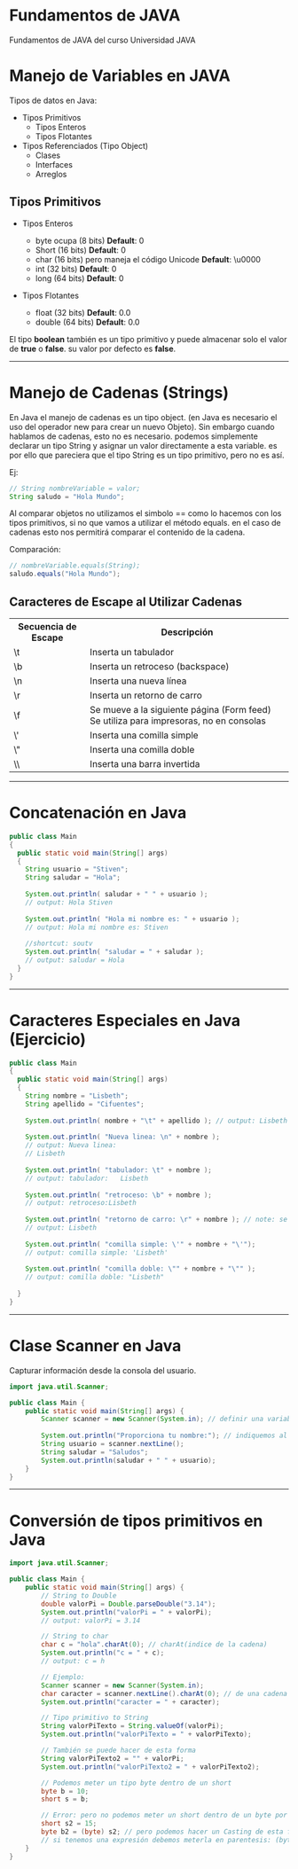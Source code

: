 # Fundamentos de JAVA
Fundamentos de JAVA del curso Universidad JAVA

# Manejo de Variables en JAVA

Tipos de datos en Java: 

- Tipos Primitivos
  - Tipos Enteros
  - Tipos Flotantes
- Tipos Referenciados (Tipo Object)
  - Clases 
  - Interfaces
  - Arreglos

## Tipos Primitivos 

- Tipos Enteros
  - byte ocupa (8 bits) **Default**: 0
  - Short (16 bits) **Default**: 0
  - char (16 bits) pero maneja el código Unicode **Default**: \u0000
  - int (32 bits) **Default**: 0
  - long (64 bits) **Default**: 0
  
- Tipos Flotantes
  - float (32 bits) **Default**: 0.0
  - double (64 bits) **Default**: 0.0

El tipo **boolean** también es un tipo primitivo y puede almacenar solo el valor de **true** o **false**. su valor por defecto es **false**.

___
# Manejo de Cadenas (Strings)

En Java el manejo de cadenas es un tipo object. (en Java es necesario el uso del operador new para crear un nuevo Objeto). Sin embargo cuando hablamos de cadenas, esto no es necesario. podemos simplemente declarar un tipo String y asignar un valor directamente a esta variable. es por ello que pareciera que el tipo String es un tipo primitivo, pero no es así.

Ej:
```Java
// String nombreVariable = valor;
String saludo = "Hola Mundo"; 
```

Al comparar objetos no utilizamos el simbolo == como lo hacemos con los tipos primitivos, si no que vamos a utilizar el método equals. en el caso de cadenas esto nos permitirá comparar el contenido de la cadena.

Comparación:
```Java
// nombreVariable.equals(String);
saludo.equals("Hola Mundo");
```
## Caracteres de Escape al Utilizar Cadenas

<table>
  <tr>
    <th>Secuencia de Escape</th>
    <th>Descripción</th>
  </tr>
  <tr>
    <td>\t</td>
    <td>Inserta un tabulador</td>
  </tr>
  <tr>
    <td>\b</td>
    <td>Inserta un retroceso (backspace)</td>
  </tr>
  <tr>
    <td>\n</td>
    <td>Inserta una nueva línea</td>
  </tr>
  <tr>
    <td>\r</td>
    <td>Inserta un retorno de carro</td>
  </tr>
  <tr>
    <td>\f</td>
    <td>Se mueve a la siguiente página (Form feed) Se utiliza para impresoras, no en consolas</td>
  </tr>
  <tr>
    <td>\'</td>
    <td>Inserta una comilla simple</td>
  </tr>
  <tr>
    <td>\"</td>
    <td>Inserta una comilla doble</td>
  </tr>
  <tr>
    <td>\\</td>
    <td>Inserta una barra invertida</td>
  </tr>
</table>

___
# Concatenación en Java

```Java
public class Main
{
  public static void main(String[] args)
  {
    String usuario = "Stiven";
    String saludar = "Hola";
    
    System.out.println( saludar + " " + usuario );
    // output: Hola Stiven
    
    System.out.println( "Hola mi nombre es: " + usuario );
    // output: Hola mi nombre es: Stiven
    
    //shortcut: soutv
    System.out.println( "saludar = " + saludar );
    // output: saludar = Hola
  }
}
```
___
# Caracteres Especiales en Java (Ejercicio) 

```Java
public class Main
{
  public static void main(String[] args)
  {
    String nombre = "Lisbeth";
    String apellido = "Cifuentes";
    
    System.out.println( nombre + "\t" + apellido ); // output: Lisbeth Cifuentes
    
    System.out.println( "Nueva linea: \n" + nombre ); 
    // output: Nueva linea: 
    // Lisbeth
    
    System.out.println( "tabulador: \t" + nombre ); 
    // output: tabulador: 	Lisbeth
    
    System.out.println( "retroceso: \b" + nombre ); 
    // output: retroceso:Lisbeth
    
    System.out.println( "retorno de carro: \r" + nombre ); // note: se va al inicio de esta linea
    // output: Lisbeth
    
    System.out.println( "comilla simple: \'" + nombre + "\'"); 
    // output: comilla simple: 'Lisbeth'
    
    System.out.println( "comilla doble: \"" + nombre + "\"" ); 
    // output: comilla doble: "Lisbeth"
    
  }
}
```
___
# Clase Scanner en Java

Capturar información desde la consola del usuario.

```Java
import java.util.Scanner;

public class Main {
    public static void main(String[] args) {
        Scanner scanner = new Scanner(System.in); // definir una variable para poder leer los valores que proporcione el usuario
        
        System.out.println("Proporciona tu nombre:"); // indiquemos al usuario que debe proporcionarlo
        String usuario = scanner.nextLine(); 
        String saludar = "Saludos";
        System.out.println(saludar + " " + usuario);
    }
}
```
___
# Conversión de tipos primitivos en Java

```Java
import java.util.Scanner;

public class Main {
    public static void main(String[] args) {
        // String to Double
        double valorPi = Double.parseDouble("3.14"); 
        System.out.println("valorPi = " + valorPi);
        // output: valorPi = 3.14

        // String to char
        char c = "hola".charAt(0); // charAt(indice de la cadena)
        System.out.println("c = " + c);
        // output: c = h

        // Ejemplo: 
        Scanner scanner = new Scanner(System.in);
        char caracter = scanner.nextLine().charAt(0); // de una cadena ingresada por el usuario, toma el primer character
        System.out.println("caracter = " + caracter);

        // Tipo primitivo to String
        String valorPiTexto = String.valueOf(valorPi);
        System.out.println("valorPiTexto = " + valorPiTexto);

        // También se puede hacer de esta forma
        String valorPiTexto2 = "" + valorPi;
        System.out.println("valorPiTexto2 = " + valorPiTexto2);

        // Podemos meter un tipo byte dentro de un short
        byte b = 10;
        short s = b;

        // Error: pero no podemos meter un short dentro de un byte por su tamaño
        short s2 = 15;
        byte b2 = (byte) s2; // pero podemos hacer un Casting de esta forma
        // si tenemos una expresión debemos meterla en parentesis: (byte) (s2 + 1)
    }
}

```
